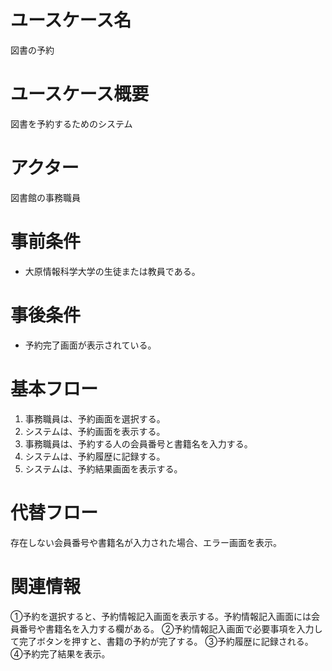 # ユースケース名
図書の予約
# ユースケース概要
図書を予約するためのシステム
# アクター
図書館の事務職員
# 事前条件
- 大原情報科学大学の生徒または教員である。
# 事後条件
- 予約完了画面が表示されている。
# 基本フロー
1. 事務職員は、予約画面を選択する。
2. システムは、予約画面を表示する。
3. 事務職員は、予約する人の会員番号と書籍名を入力する。
4. システムは、予約履歴に記録する。
5. システムは、予約結果画面を表示する。

# 代替フロー
 存在しない会員番号や書籍名が入力された場合、エラー画面を表示。
# 関連情報
①予約を選択すると、予約情報記入画面を表示する。予約情報記入画面には会員番号や書籍名を入力する欄がある。
②予約情報記入画面で必要事項を入力して完了ボタンを押すと、書籍の予約が完了する。
③予約履歴に記録される。
④予約完了結果を表示。

